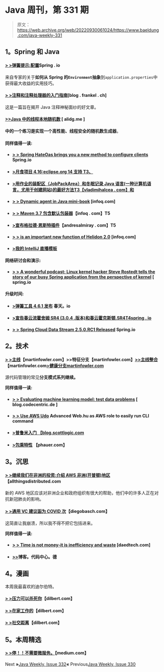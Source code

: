 # Java 周刊，第 331 期

> 原文：<https://web.archive.org/web/20220930061024/https://www.baeldung.com/java-weekly-331>

## **1。Spring 和 Java**

#### [**> >弹簧提示:配置**](https://web.archive.org/web/20220701015632/https://spring.io/blog/2020/04/23/spring-tips-configuration)Spring . io

来自专家的关于**如何从 Spring 的`Environment`抽象**到`application.properties`中获得最大收益的实用技巧。

#### [**> >注释和注释处理器的入门指南**](https://web.archive.org/web/20220701015632/https://blog.frankel.ch/introductory-guide-annotation-processor/)[blog . frankel . ch]

这是一篇旨在揭开 Java 注释神秘面纱的好文章。

#### [**>>Java 中的线程本地随机数**](https://web.archive.org/web/20220701015632/https://alidg.me/blog/2020/4/24/thread-local-random) [ alidg.me ]

**中的一个练习是实现一个高性能、线程安全的随机数生成器**。

#### **同样值得一读:**

*   #### [**> > Spring HateOas brings you a new method to configure clients**](https://web.archive.org/web/20220701015632/https://spring.io/blog/2020/04/22/spring-hateoas-brings-you-new-ways-to-configure-clients) Spring.io

*   #### [**>月食项目 4.16:eclipse.org 14 支持** T3、](https://web.archive.org/web/20220701015632/https://www.eclipse.org/eclipse/news/4.16/jdt.php)

*   #### [**>用作业的装配区（JobPackArea）和冬眠记录 Java 语言(一种计算机语言，尤用于创建网站)的最好方法**T3【vladimihalcea . com】和](https://web.archive.org/web/20220701015632/https://vladmihalcea.com/java-records-jpa-hibernate/)

*   #### [**> > Dynamic agent in Java mini-book**](https://web.archive.org/web/20220701015632/https://www.infoq.com/minibooks/java-dynamic-proxies/?utm_campaign=infoq_content&utm_source=infoq&utm_medium=feed&utm_term=Java) [infoq.com]

*   #### [**> > Maven 3.7 包含默认包装器**](https://web.archive.org/web/20220701015632/https://www.infoq.com/news/2020/04/maven-wrapper/?utm_campaign=infoq_content&utm_source=infoq&utm_medium=feed&utm_term=Java)【infoq . com】T5

*   #### [**>宣布格拉德·恩斯特插件**](https://web.archive.org/web/20220701015632/http://andresalmiray.com/announcing-the-gradle-enforcer-plugin/)【andresalmiray . com】T5

*   #### [**> > is an important new function of Helidon 2.0**](https://web.archive.org/web/20220701015632/https://www.infoq.com/news/2020/04/the-road-to-helidon-2/?utm_campaign=infoq_content&utm_source=infoq&utm_medium=feed&utm_term=Java) [infoq.com]

*   #### [**>我的 IntelliJ 直播模板**](https://web.archive.org/web/20220701015632/https://blog.sebastian-daschner.com/entries/my-intellij-live-templates)

**网络研讨会和演示:**

*   #### [**> > A wonderful podcast: Linux kernel hacker Steve Rostedt tells the story of our busy Spring application from the perspective of kernel**](https://web.archive.org/web/20220701015632/https://spring.io/blog/2020/04/24/a-bootiful-podcast-linux-kernel-hacker-steve-rostedt-on-what-our-busy-spring-applications-look-like-from-the-kernel-s-perspective) [ spring.io

**升级时间:**

*   #### [**>弹簧工具 4.6.1 发布**](https://web.archive.org/web/20220701015632/https://spring.io/blog/2020/04/22/spring-tools-4-6-1-released) 春天。io

*   #### [**>宣告春云流霍舍姆 SR4 (3.0.4 .版本)和春云霍克斯顿.SR4**T4spring . io](https://web.archive.org/web/20220701015632/https://spring.io/blog/2020/04/27/announcing-spring-cloud-stream-horsham-sr4-3-0-4-release-and-spring-cloud-hoxton-sr4)

*   #### [**> > Spring Cloud Data Stream 2.5.0.RC1 Released**](https://web.archive.org/web/20220701015632/https://spring.io/blog/2020/04/23/spring-cloud-data-flow-2-5-0-rc1-released) Spring.io

## **2。技术**

#### [**> >主线**](https://web.archive.org/web/20220701015632/https://martinfowler.com/articles/branching-patterns.html#mainline)【martinfowler.com】**>>特征分支**【martinfowler.com】[**>>主线整合**](https://web.archive.org/web/20220701015632/https://martinfowler.com/articles/branching-patterns.html#mainline-integration)【martinfowler.com[**>健康分支**martinfowler.com](https://web.archive.org/web/20220701015632/https://martinfowler.com/articles/branching-patterns.html#healthy-branch)

源代码管理的常见**分支模式系列继续。**

**同样值得一读:**

*   #### [**> > Evaluating machine learning model: test data problems**](https://web.archive.org/web/20220701015632/https://blog.codecentric.de/en/2020/04/evaluating-machine-learning-models-test-data-sets/) [ blog.codecentric.de ]

*   #### [**> > Use AWS Udo**](https://web.archive.org/web/20220701015632/https://advancedweb.hu/easily-run-cli-commands-as-an-aws-role-with-awsudo/) Advanced Web.hu as AWS role to easily run CLI command

*   #### [**>普鲁米**入门 【blog.scottlogic.com](https://web.archive.org/web/20220701015632/https://blog.scottlogic.com/2020/04/21/starting-with-pulumi.html)

*   #### [**>包乘特性**](https://web.archive.org/web/20220701015632/https://phauer.com/2020/package-by-feature/) 【phauer.com】

## **3。沉思**

#### [**> >继续我们在非洲的投资:介绍 AWS 非洲(开普顿)地区**](https://web.archive.org/web/20220701015632/https://www.allthingsdistributed.com/2020/04/aws-launches-africa-cape-town-region.html)【allthingsdistributed.com

新的 AWS 地区应该对非洲企业和政府组织有很大的帮助，他们中的许多人正在对抗新冠肺炎的影响。

#### **[> >通用 VC 建议函为 COVID 次](https://web.archive.org/web/20220701015632/https://diegobasch.com/generic-vc-advice-letter-for-covid-times)**【diegobasch.com】

这简直让我崩溃，所以我不得不把它包括进来。

**同样值得一读:**

*   #### [**> > Time is not money-it is inefficiency and waste**](https://web.archive.org/web/20220701015632/https://daedtech.com/time-isnt-money-its-inefficiency-and-waste/) [daedtech.com]

*   #### [**>>**](https://web.archive.org/web/20220701015632/https://blog.codecentric.de/en/2020/04/team-oriented-development/)博客。代码中心。德

## **4。漫画**

本周我最喜欢的迪尔伯特。

#### [**> >压力可以杀死你**](https://web.archive.org/web/20220701015632/https://dilbert.com/strip/2020-04-22)【dilbert.com】

#### [**> >在家工作的**](https://web.archive.org/web/20220701015632/https://dilbert.com/strip/2020-04-23)【dilbert.com】

#### [**> >社交距离**](https://web.archive.org/web/20220701015632/https://dilbert.com/strip/2020-04-25)【dilbert.com】

## **5。本周精选**

#### **[> >停！！不需要微服务。](https://web.archive.org/web/20220701015632/https://medium.com/swlh/stop-you-dont-need-microservices-dc732d70b3e0)**【medium.com】

Next **»**[Java Weekly, Issue 332](/web/20220701015632/https://www.baeldung.com/java-weekly-332)**«** Previous[Java Weekly, Issue 330](/web/20220701015632/https://www.baeldung.com/java-weekly-330)
